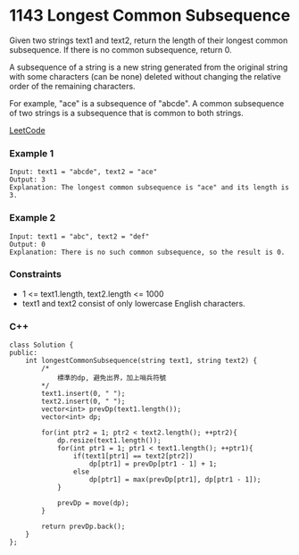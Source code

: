 # 1143 Longest Common Subsequence

Given two strings text1 and text2, return the length of their longest common subsequence. If there is no common subsequence, return 0.

A subsequence of a string is a new string generated from the original string with some characters (can be none) deleted without changing the relative order of the remaining characters.

For example, "ace" is a subsequence of "abcde".
A common subsequence of two strings is a subsequence that is common to both strings.

[LeetCode](https://leetcode.cn/problems/longest-common-subsequence/)


### Example 1

```
Input: text1 = "abcde", text2 = "ace" 
Output: 3  
Explanation: The longest common subsequence is "ace" and its length is 3.
```

### Example 2

```
Input: text1 = "abc", text2 = "def"
Output: 0
Explanation: There is no such common subsequence, so the result is 0.
```

### Constraints

* 1 <= text1.length, text2.length <= 1000
* text1 and text2 consist of only lowercase English characters.

### C++ 

```
class Solution {
public:
    int longestCommonSubsequence(string text1, string text2) {
        /*
            標準的dp, 避免出界，加上哨兵符號
        */
        text1.insert(0, " ");
        text2.insert(0, " ");
        vector<int> prevDp(text1.length());
        vector<int> dp;

        for(int ptr2 = 1; ptr2 < text2.length(); ++ptr2){
            dp.resize(text1.length());
            for(int ptr1 = 1; ptr1 < text1.length(); ++ptr1){
                if(text1[ptr1] == text2[ptr2]) 
                    dp[ptr1] = prevDp[ptr1 - 1] + 1;
                else
                    dp[ptr1] = max(prevDp[ptr1], dp[ptr1 - 1]);
            }

            prevDp = move(dp);
        }

        return prevDp.back();
    }
};
```